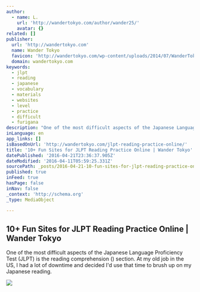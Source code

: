 ```yaml
---
author:
  - name: L.
    url: 'http://wandertokyo.com/author/wander25/'
    avatar: {}
related: []
publisher:
  url: 'http://wandertokyo.com'
  name: Wander Tokyo
  favicon: 'http://wandertokyo.com/wp-content/uploads/2014/07/WanderTokyoLogoSmallWordsSmaller-300x300.png'
  domain: wandertokyo.com
keywords:
  - jlpt
  - reading
  - japanese
  - vocabulary
  - materials
  - websites
  - level
  - practice
  - difficult
  - furigana
description: "One of the most difficult aspects of the Japanese Language Proficiency Test (JLPT) is the reading comprehension () section. At my old job in the US, I had a lot of downtime and decided I'd use that time to brush up on my Japanese reading."
inLanguage: en
app_links: []
isBasedOnUrl: 'http://wandertokyo.com/jlpt-reading-practice-online/'
title: '10+ Fun Sites for JLPT Reading Practice Online | Wander Tokyo'
datePublished: '2016-04-21T23:36:37.905Z'
dateModified: '2016-04-11T05:59:25.331Z'
sourcePath: _posts/2016-04-21-10-fun-sites-for-jlpt-reading-practice-online-or-wander-toky.md
published: true
inFeed: true
hasPage: false
inNav: false
_context: 'http://schema.org'
_type: MediaObject

---
```

<article style=""><h1>10+ Fun Sites for JLPT Reading Practice Online | Wander Tokyo</h1><p>One of the most difficult aspects of the Japanese Language Proficiency Test (JLPT) is the reading comprehension () section. At my old job in the US, I had a lot of downtime and decided I'd use that time to brush up on my Japanese reading.</p><img src="http://farm8.staticflickr.com/7345/9625294221_5321e1e998.jpg" /></article>